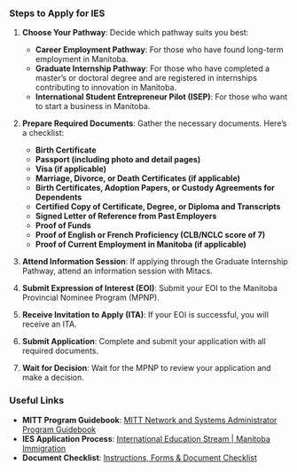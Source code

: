 
### Steps to Apply for IES

1. **Choose Your Pathway**: Decide which pathway suits you best:
   - **Career Employment Pathway**: For those who have found long-term employment in Manitoba.
   - **Graduate Internship Pathway**: For those who have completed a master’s or doctoral degree and are registered in internships contributing to innovation in Manitoba.
   - **International Student Entrepreneur Pilot (ISEP)**: For those who want to start a business in Manitoba.

2. **Prepare Required Documents**: Gather the necessary documents. Here’s a checklist:
   - **Birth Certificate**
   - **Passport (including photo and detail pages)**
   - **Visa (if applicable)**
   - **Marriage, Divorce, or Death Certificates (if applicable)**
   - **Birth Certificates, Adoption Papers, or Custody Agreements for Dependents**
   - **Certified Copy of Certificate, Degree, or Diploma and Transcripts**
   - **Signed Letter of Reference from Past Employers**
   - **Proof of Funds**
   - **Proof of English or French Proficiency (CLB/NCLC score of 7)**
   - **Proof of Current Employment in Manitoba (if applicable)**

3. **Attend Information Session**: If applying through the Graduate Internship Pathway, attend an information session with Mitacs.

4. **Submit Expression of Interest (EOI)**: Submit your EOI to the Manitoba Provincial Nominee Program (MPNP).

5. **Receive Invitation to Apply (ITA)**: If your EOI is successful, you will receive an ITA.

6. **Submit Application**: Complete and submit your application with all required documents.

7. **Wait for Decision**: Wait for the MPNP to review your application and make a decision.

### Useful Links
- **MITT Program Guidebook**: [MITT Network and Systems Administrator Program Guidebook](https://mitt.ca/Content/Images/uploaded/Guidebooks/2024-2025%20Network%20and%20Systems%20Administrator%20Program%20Guidebook.pdf)
- **IES Application Process**: [International Education Stream | Manitoba Immigration](https://immigratemanitoba.com/immigrate/ies/)
- **Document Checklist**: [Instructions, Forms & Document Checklist](https://immigratemanitoba.com/wp-content/uploads/2016/06/checklist.pdf)

